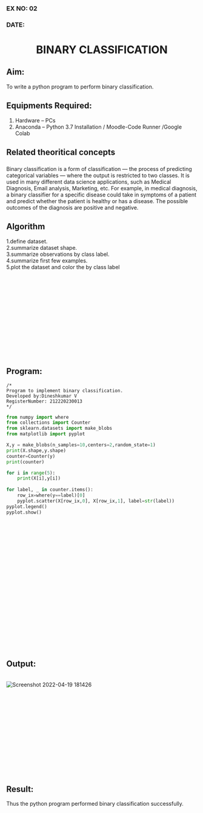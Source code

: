 ### EX NO: 02

### DATE: 


# <p align = "center"> BINARY CLASSIFICATION </p>
## Aim:
To write a python program to perform binary classification.

## Equipments Required:
1. Hardware – PCs
2. Anaconda – Python 3.7 Installation / Moodle-Code Runner /Google Colab

## Related theoritical concepts
### 
Binary classification is a form of classification — the process of predicting categorical variables — where the output is restricted to two classes. It is used in many different data science applications, such as Medical Diagnosis, Email analysis, Marketing, etc. For example, in medical diagnosis, a binary classifier for a specific disease could take in symptoms of a patient and predict whether the patient is healthy or has a disease. The possible outcomes of the diagnosis are positive and negative.

## Algorithm
1.define dataset.\
2.summarize dataset shape.\
3.summarize observations by class label.\
4.summarize first few examples.\
5.plot the dataset and color the by class label


## <br/><br/><br/><br/><br/><br/><br/><br/><br/> Program:
```
/*
Program to implement binary classification.
Developed by:Dineshkumar V
RegisterNumber: 212220230013
*/
```
```python
from numpy import where
from collections import Counter
from sklearn.datasets import make_blobs
from matplotlib import pyplot

X,y = make_blobs(n_samples=10,centers=2,random_state=1)
print(X.shape,y.shape)
counter=Counter(y)
print(counter)

for i in range(5):
    print(X[i],y[i])
    
for label, _ in counter.items():
    row_ix=where(y==label)[0]
    pyplot.scatter(X[row_ix,0], X[row_ix,1], label=str(label))
pyplot.legend()
pyplot.show()
```

## <br/><br/><br/><br/><br/><br/><br/><br/><br/><br/><br/><br/><br/><br/>Output:

<br/>![Screenshot 2022-04-19 181426](https://user-images.githubusercontent.com/75235789/164007332-2abc23be-5eb9-47c2-b4c6-7cc71e601bc2.jpg)




## <br/><br/><br/><br/><br/><br/><br/><br/><br/>Result:
Thus the python program performed binary classification successfully.
